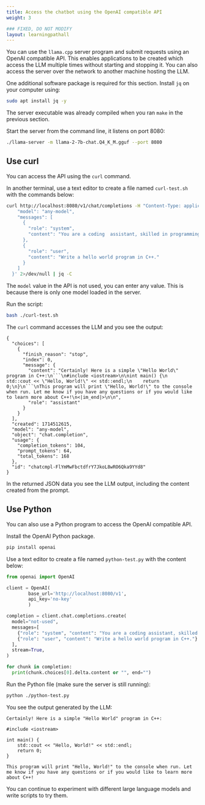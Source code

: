 ```yaml
---
title: Access the chatbot using the OpenAI compatible API 
weight: 3

### FIXED, DO NOT MODIFY
layout: learningpathall
---
```


You can use the `llama.cpp` server program and submit requests using an OpenAI compatible API.
This enables applications to be created which access the LLM multiple times without starting and stopping it. You can also access the server over the network to another machine hosting the LLM.

One additional software package is required for this section. Install `jq` on your computer using:

```bash
sudo apt install jq -y
```

The server executable was already compiled when you ran `make` in the previous section. 

Start the server from the command line, it listens on port 8080:

```bash
./llama-server -m llama-2-7b-chat.Q4_K_M.gguf --port 8080
```

## Use curl

You can access the API using the `curl` command. 

In another terminal, use a text editor to create a file named `curl-test.sh` with the commands below: 

```bash
curl http://localhost:8080/v1/chat/completions -H "Content-Type: application/json"   -d '{
    "model": "any-model",
    "messages": [
      {
        "role": "system",
        "content": "You are a coding  assistant, skilled in programming."
      },
      {
        "role": "user",
        "content": "Write a hello world program in C++."
      }
    ]
  }' 2>/dev/null | jq -C
```

The `model` value in the API is not used, you can enter any value. This is because there is only one model loaded in the server. 

Run the script:

```bash
bash ./curl-test.sh
```

The `curl` command accesses the LLM and you see the output:

```output
{
  "choices": [
    {
      "finish_reason": "stop",
      "index": 0,
      "message": {
        "content": "Certainly! Here is a simple \"Hello World\" program in C++:\n```\n#include <iostream>\n\nint main() {\n    std::cout << \"Hello, World!\" << std::endl;\n    return 0;\n}\n```\nThis program will print \"Hello, World!\" to the console when run. Let me know if you have any questions or if you would like to learn more about C++!\n<|im_end|>\n\n",
        "role": "assistant"
      }
    }
  ],
  "created": 1714512615,
  "model": "any-model",
  "object": "chat.completion",
  "usage": {
    "completion_tokens": 104,
    "prompt_tokens": 64,
    "total_tokens": 168
  },
  "id": "chatcmpl-FlYmMwFbctdfrY7JkoL8wRO6Qka9YYd8"
}
```

In the returned JSON data you see the LLM output, including the content created from the prompt. 

## Use Python

You can also use a Python program to access the OpenAI compatible API.

Install the OpenAI Python package.

```bash
pip install openai
```

Use a text editor to create a file named `python-test.py` with the content below: 

```python
from openai import OpenAI

client = OpenAI(
        base_url='http://localhost:8080/v1',
        api_key='no-key'
        )

completion = client.chat.completions.create(
  model="not-used",
  messages=[
    {"role": "system", "content": "You are a coding assistant, skilled in programming.."},
    {"role": "user", "content": "Write a hello world program in C++."}
  ],
  stream=True,
)

for chunk in completion:
  print(chunk.choices[0].delta.content or "", end="")
```

Run the Python file (make sure the server is still running):

```bash
python ./python-test.py
```

You see the output generated by the LLM:

```output
Certainly! Here is a simple "Hello World" program in C++:

#include <iostream>

int main() {
    std::cout << "Hello, World!" << std::endl;
    return 0;
}

This program will print "Hello, World!" to the console when run. Let me know if you have any questions or if you would like to learn more about C++!
```

You can continue to experiment with different large language models and write scripts to try them.

